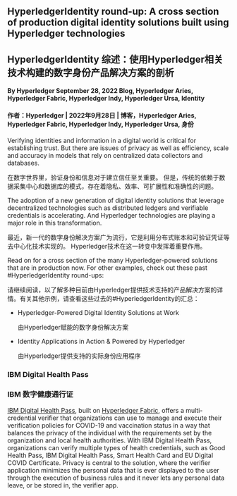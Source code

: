 ## HyperledgerIdentity round-up: A cross section of production digital identity solutions built using Hyperledger technologies
## HyperledgerIdentity 综述：使用Hyperledger相关技术构建的数字身份产品解决方案的剖析

#### By Hyperledger September 28, 2022 Blog, Hyperledger Aries, Hyperledger Fabric, Hyperledger Indy, Hyperledger Ursa, Identity
#### 作者：Hyperledger | 2022年9月28日 | 博客，Hyperledger Aries, Hyperledger Fabric, Hyperledger Indy, Hyperledger Ursa, 身份

Verifying identities and information in a digital world is critical for establishing trust. But there are issues of privacy as well as efficiency, scale and accuracy in models that rely on centralized data collectors and databases. 

在数字世界里，验证身份和信息对于建立信任至关重要。 但是，传统的依赖于数据采集中心和数据库的模式，存在着隐私、效率、可扩展性和准确性的问题。

The adoption of a new generation of digital identity solutions that leverage decentralized technologies such as distributed ledgers and verifiable credentials is accelerating. And Hyperledger technologies are playing a major role in this transformation. 

最近，新一代的数字身份解决方案广为流行，它是利用分布式账本和可验证凭证等去中心化技术实现的。 Hyperledger技术在这一转变中发挥着重要作用。

Read on for a cross section of the many Hyperledger-powered solutions that are in production now. For other examples, check out these past #HyperledgerIdentity round-ups:

请继续阅读，以了解多种目前由Hyperledger提供技术支持的产品解决方案的详情。有关其他示例，请查看这些过去的#HyperledgerIdentity的汇总：

- Hyperledger-Powered Digital Identity Solutions at Work  

  由Hyperledger赋能的数字身份解决方案
  
- Identity Applications in Action & Powered by Hyperledger

  由Hyperledger提供支持的实际身份应用程序

### IBM Digital Health Pass
### IBM 数字健康通行证

[IBM Digital Health Pass](https://www.ibm.com/products/digital-health-pass), built on [Hyperledger Fabric](https://www.hyperledger.org/use/fabric), offers a multi-credential verifier that organizations can use to manage and execute their verification policies for COVID-19 and vaccination status in a way that balances the privacy of the individual with the requirements set by the organization and local health authorities. With IBM Digital Health Pass, organizations can verify multiple types of health credentials, such as Good Health Pass, IBM Digital Health Pass, Smart Health Card and EU Digital COVID Certificate. Privacy is central to the solution, where the verifier application minimizes the personal data that is ever displayed to the user through the execution of business rules and it never lets any personal data leave, or be stored in, the verifier app.
